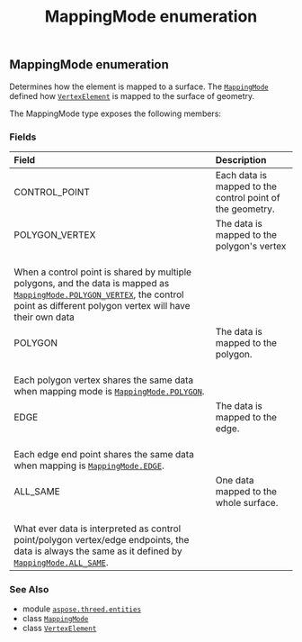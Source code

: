 ﻿---
title: MappingMode enumeration
second_title: Aspose.3D for Python via .NET API References
description: 
type: docs
weight: 620
url: /python-net/aspose.threed.entities/mappingmode/
is_root: false
---

## MappingMode enumeration

Determines how the element is mapped to a surface. 
The [`MappingMode`](/3d/python-net/aspose.threed.entities/mappingmode) defined how [`VertexElement`](/3d/python-net/aspose.threed.entities/vertexelement) is mapped to the surface of geometry.



The MappingMode type exposes the following members:

### Fields
| Field | Description |
| :- | :- |
| CONTROL_POINT | Each data is mapped to the control point of the geometry. |
| POLYGON_VERTEX | The data is mapped to the polygon's vertex<br/>When a control point is shared by multiple polygons, and the data is mapped as [`MappingMode.POLYGON_VERTEX`](/3d/python-net/aspose.threed.entities/mappingmode#POLYGON_VERTEX), the control point as different polygon vertex will have their own data |
| POLYGON | The data is mapped to the polygon.<br/>Each polygon vertex shares the same data when mapping mode is [`MappingMode.POLYGON`](/3d/python-net/aspose.threed.entities/mappingmode#POLYGON). |
| EDGE | The data is mapped to the edge.<br/>Each edge end point shares the same data when mapping is [`MappingMode.EDGE`](/3d/python-net/aspose.threed.entities/mappingmode#EDGE). |
| ALL_SAME | One data mapped to the whole surface.<br/>What ever data is interpreted as control point/polygon vertex/edge endpoints, the data is always the same as it defined by [`MappingMode.ALL_SAME`](/3d/python-net/aspose.threed.entities/mappingmode#ALL_SAME). |



### See Also
* module [`aspose.threed.entities`](..)
* class [`MappingMode`](/3d/python-net/aspose.threed.entities/mappingmode)
* class [`VertexElement`](/3d/python-net/aspose.threed.entities/vertexelement)
